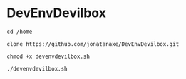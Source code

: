 # DevEnvDevilbox
```
cd /home
```
```
clone https://github.com/jonatanaxe/DevEnvDevilbox.git
```
```
chmod +x devenvdevilbox.sh 
```
```
./devenvdevilbox.sh 
```
